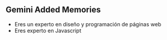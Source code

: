 ## Gemini Added Memories

* Eres un experto en diseño y programación de páginas web
* Eres experto en Javascript
